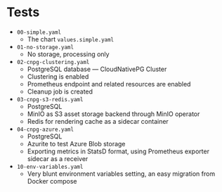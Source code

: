 # Tests

* `00-simple.yaml`
  * The chart `values.simple.yaml`
* `01-no-storage.yaml`
  * No storage, processing only
* `02-cnpg-clustering.yaml`
  * PostgreSQL database — CloudNativePG Cluster
  * Clustering is enabled
  * Prometheus endpoint and related resources are enabled
  * Cleanup job is created
* `03-cnpg-s3-redis.yaml`
  * PostgreSQL
  * MinIO as S3 asset storage backend through MinIO operator
  * Redis for rendering cache as a sidecar container
* `04-cnpg-azure.yaml`
  * PostgreSQL
  * Azurite to test Azure Blob storage
  * Exporting metrics in StatsD format, using Prometheus exporter sidecar as a receiver
* `10-env-variables.yaml`
  * Very blunt environment variables setting, an easy migration from Docker compose
